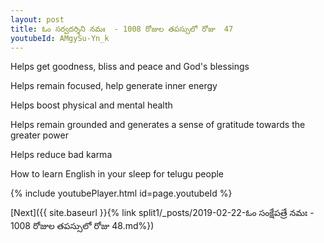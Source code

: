 ```yaml
---
layout: post
title: ఓం సర్వదర్శిని నమః  - 1008 రోజుల తపస్సులో రోజు  47
youtubeId: AMgySu-Yn_k
---
```

 
 
Helps get goodness, bliss and peace and God's blessings
 
Helps remain focused, help generate inner energy 
 
Helps boost physical and mental health 
 
Helps remain grounded and generates a sense of gratitude towards the greater power 
 
Helps reduce bad karma
 
How to learn English in your sleep for telugu people
 
 
 
 


{% include youtubePlayer.html id=page.youtubeId %}
 
[Next]({{ site.baseurl }}{% link split1/_posts/2019-02-22-ఓం సంక్షేపత్రే నమః  - 1008 రోజుల తపస్సులో రోజు  48.md%})
 
